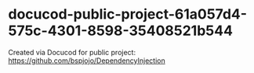 # docucod-public-project-61a057d4-575c-4301-8598-35408521b544
Created via Docucod for public project: https://github.com/bspjojo/DependencyInjection
